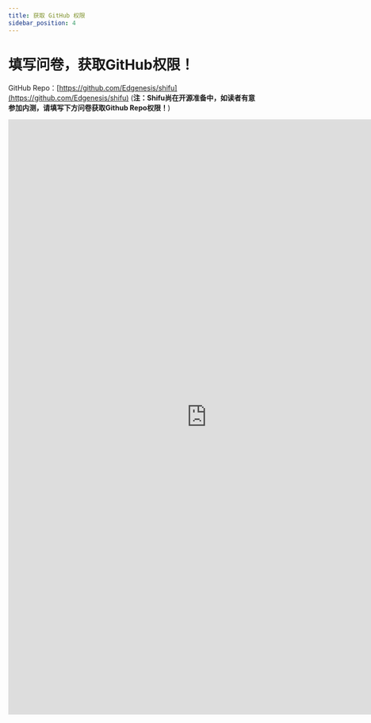 ```yaml
---
title: 获取 GitHub 权限
sidebar_position: 4
---
```


# 填写问卷，获取GitHub权限！

GitHub Repo：[https://github.com/Edgenesis/shifu](https://github.com/Edgenesis/shifu) 
(**注：Shifu尚在开源准备中，如读者有意参加内测，请填写下方问卷获取Github Repo权限！**) 

<iframe height="1200" width="800" src="https://wj.qq.com/s2/10467370/d9ac/" frameborder="0" allowfullscreen sandbox="allow-same-origin allow-scripts allow-modals allow-downloads allow-forms allow-popups"></iframe>
